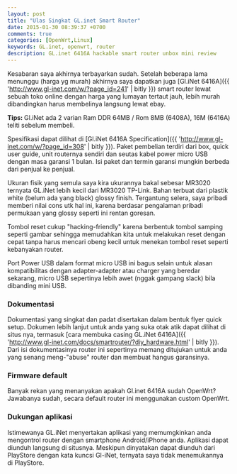 ```yaml
---
layout: post
title: "Ulas Singkat GL.inet Smart Router"
date: 2015-01-30 08:39:37 +0700
comments: true
categories: [OpenWrt,Linux]
keywords: GL.inet, openwrt, router
description: GL.inet 6416A hackable smart router unbox mini review 
---
```


Kesabaran saya akhirnya terbayarkan sudah. Setelah beberapa lama menunggu (harga yg murah) akhirnya saya dapatkan juga  [Gl.iNet 6416A]({{ 'http://www.gl-inet.com/w/?page_id=241' | bitly }}) smart router lewat sebuah toko online dengan harga yang lumayan tertaut jauh, lebih murah dibandingkan harus membelinya langsung lewat ebay. 

<div class="alert alert-info">
<p>
    <span class="glyphicon glyphicon-info-sign"></span>
    <strong>Tips: </strong>Gl.iNet ada 2 varian Ram DDR 64MB  / Rom 8MB (6408A), 16M (6416A) teliti sebelum membeli.
</p>
</div> 

Spesifikasi dapat dilihat di [Gl.iNet 6416A Specification]({{ 'http://www.gl-inet.com/w/?page_id=308' | bitly }}). Paket pembelian terdiri dari box, quick user guide, unit routernya sendiri dan seutas kabel power micro USB dengan masa garansi 1 bulan. Isi paket dan termin garansi mungkin berbeda dari penjual ke penjual.

Ukuran fisik yang semula saya kira ukurannya bakal sebesar MR3020 ternyata GL.iNet lebih kecil dari MR3020 TP-Link. Bahan terbuat dari plastik white (belum ada yang black) glossy finish. Tergantung selera, saya pribadi memberi nilai cons utk hal ini, karena berdasar pengalaman pribadi permukaan yang glossy seperti ini rentan goresan.

Tombol reset cukup "hacking-friendly" karena berbentuk tombol samping seperti gambar sehingga memudahkan kita untuk melakukan reset dengan cepat tanpa harus mencari obeng kecil untuk menekan tombol reset seperti kebanyakan router. 

Port Power USB dalam format micro USB ini bagus selain untuk alasan kompatibilitas dengan adapter-adapter atau charger yang beredar sekarang, micro USB sepertinya lebih awet (nggak gampang slack) bila dibanding mini USB.

### Dokumentasi 
Dokumentasi yang singkat dan padat disertakan dalam bentuk flyer quick setup. Dokumen lebih lanjut untuk anda yang suka otak atik dapat dilihat di situs nya, termasuk [cara membuka casing GL.iNet 6416A]({{ 'http://www.gl-inet.com/docs/smartrouter/?diy_hardware.html' | bitly }}). Dari isi dokumentasinya router ini sepertinya memang ditujukan untuk anda yang senang meng-"abuse" router dan membuat hangus garansinya.

### Firmware default
Banyak rekan yang menanyakan apakah Gl.inet 6416A sudah OpenWrt? Jawabanya sudah, secara default router ini menggunakan custom OpenWrt.

### Dukungan aplikasi 
Istimewanya GL.iNet menyertakan aplikasi yang memumgkinkan anda mengontrol router dengan smartphone Android/iPhone anda. Aplikasi dapat diunduh langsung di situsnya. Meskipun dinyatakan dapat diunduh dari PlayStore dengan kata kuncsi Gl-iNet, ternyata saya tidak menemukannya di PlayStore. 

